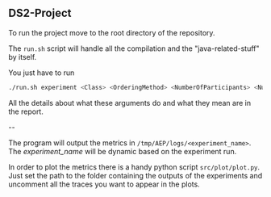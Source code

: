 ## DS2-Project

To run the project move to the root directory of the repository.

The `run.sh` script will handle all the compilation and the "java-related-stuff" by itself.

You just have to run

```bash
./run.sh experiment <Class> <OrderingMethod> <NumberOfParticipants> <NumberOfKeys> <FlowControl[true|false]>
```

All the details about what these arguments do and what they mean are in the report.

--

The program will output the metrics in `/tmp/AEP/logs/<experiment_name>`. The *experiment_name* will be dynamic based on the experiment run.

In order to plot the metrics there is a handy python script `src/plot/plot.py`. Just set the path to the folder containing the outputs of the experiments and uncomment all the traces you want to appear in the plots.
